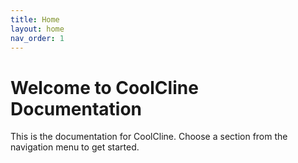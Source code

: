 ```yaml
---
title: Home
layout: home
nav_order: 1
---
```


# Welcome to CoolCline Documentation

This is the documentation for CoolCline. Choose a section from the navigation menu to get started.
